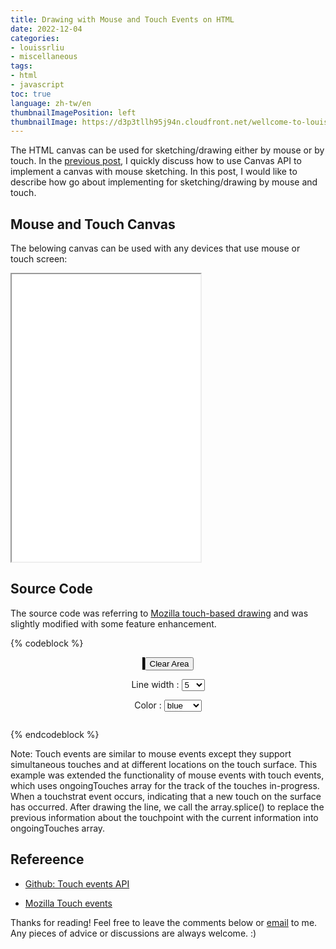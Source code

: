 ```yaml
---
title: Drawing with Mouse and Touch Events on HTML
date: 2022-12-04
categories:
- louissrliu
- miscellaneous
tags:
- html
- javascript
toc: true
language: zh-tw/en
thumbnailImagePosition: left
thumbnailImage: https://d3p3tllh95j94n.cloudfront.net/wellcome-to-louissrliu/dock.jpeg
---
```


The HTML canvas can be used for sketching/drawing either by mouse or by touch. In the [previous post][mouse], I quickly discuss how to use Canvas API to implement a canvas with mouse sketching. In this post, I would like to describe how go about implementing for sketching/drawing by mouse and touch.

<!-- more -->

## Mouse and Touch Canvas ##

The belowing canvas can be used with any devices that use mouse or touch screen:

<div style="overflow-x:auto;">
    <iframe src="/javascript/canvas/mouse_touch_canvas.html" style="width:60%; height:460px", title="add-default-marker"></iframe>
</div>

## Source Code ##

The source code was referring to [Mozilla touch-based drawing][touchbased] and was slightly modified with some feature enhancement.

{% codeblock %}
<style>
#canvas_div {
    text-align: center;
    display: block;
    margin-left: auto;
    margin-right: auto;
}
canvas {
  border: 2px solid black;
}
</style>

<div id="canvas_div" style="overflow-x: auto;">
<canvas id="canvas" width="700" height="360"></canvas>
<button onclick="javascript:clearArea();return false;">Clear Area</button>

Line width : <select id="selWidth">
    <option value="5" selected="selected">5</option>
    <option value="7">7</option>
    <option value="9">9</option>
    <option value="11">11</option>
    <option value="13">13</option>
    <option value="15">15</option>
</select>

Color : <select id="selColor">
    <option value="black">black</option>
    <option value="blue" selected="selected">blue</option>
    <option value="red">red</option>
    <option value="green">green</option>
    <option value="yellow">yellow</option>
    <option value="gray">gray</option>
</select>
</div>

<script>
// When true, moving the mouse draws on the canvas
let isDrawing = false;
let x = 0;
let y = 0;
var offsetX;
var offsetY;

const canvas = document.getElementById('canvas');
const context = canvas.getContext('2d');

function startup() {
  canvas.addEventListener('touchstart', handleStart);
  canvas.addEventListener('touchend', handleEnd);
  canvas.addEventListener('touchcancel', handleCancel);
  canvas.addEventListener('touchmove', handleMove);
  canvas.addEventListener('mousedown', (e) => {
    x = e.offsetX;
    y = e.offsetY;
    isDrawing = true;
  });

  canvas.addEventListener('mousemove', (e) => {
    if (isDrawing) {
      drawLine(context, x, y, e.offsetX, e.offsetY);
      x = e.offsetX;
      y = e.offsetY;
    }
  });


  canvas.addEventListener('mouseup', (e) => {
    if(isDrawing) {
      drawLine(context, x, y, e.offsetX, e.offsetY);
      x = 0;
      y = 0;
      isDrawing = false;
    }
  });
}

document.addEventListener("DOMContentLoaded", startup);

const ongoingTouches = [];

function handleStart(evt) {
  evt.preventDefault();
  const touches = evt.changedTouches;
  offsetX = canvas.getBoundingClientRect().left;
  offsetY = canvas.getBoundingClientRect().top;
  for (let i = 0; i < touches.length; i++) {
    ongoingTouches.push(copyTouch(touches[i]));
  }
}

function handleMove(evt) {
  evt.preventDefault();
  const touches = evt.changedTouches;
  for (let i = 0; i < touches.length; i++) {
    const color = document.getElementById('selColor').value;
    const idx = ongoingTouchIndexById(touches[i].identifier);
    if (idx >= 0) {
      context.beginPath();
      context.moveTo(ongoingTouches[idx].clientX - offsetX, ongoingTouches[idx].clientY - offsetY);
      context.lineTo(touches[i].clientX - offsetX, touches[i].clientY - offsetY);
      context.lineWidth = document.getElementById('selWidth').value;
      context.strokeStyle = color;
      context.lineJoin = "round";
      context.closePath();
      context.stroke();
      ongoingTouches.splice(idx, 1, copyTouch(touches[i])); // swap in the new touch record
    }
  }
}

function handleEnd(evt) {
  evt.preventDefault();
  const touches = evt.changedTouches;
  for (let i = 0; i < touches.length; i++) {
    const color = document.getElementById('selColor').value;
    let idx = ongoingTouchIndexById(touches[i].identifier);

    if (idx >= 0) {
      context.lineWidth = document.getElementById('selWidth').value;
      context.fillStyle = color;
      ongoingTouches.splice(idx, 1); // remove it; we're done
    }
  }
}

function handleCancel(evt) {
  evt.preventDefault();
  const touches = evt.changedTouches;
  for (let i = 0; i < touches.length; i++) {
    let idx = ongoingTouchIndexById(touches[i].identifier);
    ongoingTouches.splice(idx, 1); // remove it; we're done
  }
}

function copyTouch({ identifier, clientX, clientY }) {
  return { identifier, clientX, clientY };
}

function ongoingTouchIndexById(idToFind) {
  for (let i = 0; i < ongoingTouches.length; i++) {
    const id = ongoingTouches[i].identifier;
    if (id === idToFind) {
      return i;
    }
  }
  return -1; // not found
}

function drawLine(context, x1, y1, x2, y2) {
  context.beginPath();
  context.strokeStyle = document.getElementById('selColor').value;
  context.lineWidth = document.getElementById('selWidth').value;
  context.lineJoin = "round";
  context.moveTo(x1, y1);
  context.lineTo(x2, y2);
  context.closePath();
  context.stroke();
}

function clearArea() {
    context.setTransform(1, 0, 0, 1, 0, 0);
    context.clearRect(0, 0, context.canvas.width, context.canvas.height);
}
</script>
{% endcodeblock %}

Note:
Touch events are similar to mouse events except they support simultaneous touches and at different locations on the touch surface. This example was extended the functionality of mouse events with touch events, which uses ongoingTouches array for the track of the touches in-progress. When a touchstrat event occurs, indicating that a new touch on the surface has occurred. After drawing the line, we call the array.splice() to replace the previous information about the touchpoint with the current information into ongoingTouches array.

## Refereence ##

- [Github: Touch events API](https://github.com/mdn/content/blob/main/files/en-us/web/api/touch_events/index.md?plain=1)

- [Mozilla Touch events](https://developer.mozilla.org/en-US/docs/Web/API/Touch_events)

[touchbased]:https://developer.mozilla.org/en-US/docs/Web/API/Touch_events "https://developer.mozilla.org/en-US/docs/Web/API/Touch_events"

[mouse]:https://louissrliu.github.io/2022/11/06/Drawing_with_mouse_events_on_html/ "https://louissrliu.github.io/2022/11/06/Drawing_with_mouse_events_on_html/"

<p>Thanks for reading! Feel free to leave the comments below or <a href="mailto:qazqazqaz850@gmail.com">email</a> to me. Any pieces of advice or discussions are always welcome. :)</p>
